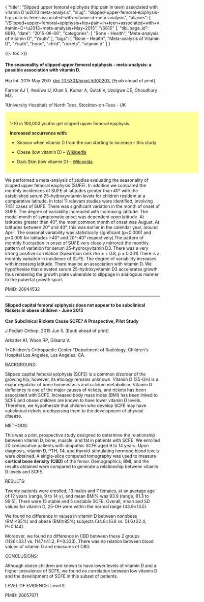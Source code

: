 {
    "title": "Slipped upper femoral epiphysis (hip pain in teen) associated with vitamin D \u2013 meta-analysis",
    "slug": "slipped-upper-femoral-epiphysis-hip-pain-in-teen-associated-with-vitamin-d-meta-analysis",
    "aliases": [
        "/Slipped+upper+femoral+epiphysis+hip+pain+in+teen+associated+with+vitamin+D+\u2013+meta-analysis+May+2015",
        "/6610"
    ],
    "tiki_page_id": 6610,
    "date": "2015-06-06",
    "categories": [
        "Bone - Health",
        "Meta-analysis of Vitamin D",
        "Youth"
    ],
    "tags": [
        "Bone - Health",
        "Meta-analysis of Vitamin D",
        "Youth",
        "bone",
        "child",
        "rickets",
        "vitamin d"
    ]
}


{{< toc >}}

#### The seasonality of slipped upper femoral epiphysis - meta-analysis: a possible association with vitamin D.

Hip Int. 2015 May 29:0. [doi: 10.5301/hipint.5000203.](https://doi.org/10.5301/hipint.5000203.) <span>[Epub ahead of print]</span>

Farrier AJ 1, Ihediwa U, Khan S, Kumar A, Gulati V, Uzoigwe CE, Choudhury MZ.

1University Hospitals of North Tees, Stockton-on-Tees - UK

<div class="border" style="background-color:#FF9;padding:15px;margin:10px 0;border-radius:5px;width:600px">

1-10 in 100,000 youths get slipped upper femoral epiphysis

 **Increased occurrence with:** 

* Season when vitamin D from the sun starting to increase – this study

* Obese (low vitamin D) – [Wikipedia](https://www.wikiwand.com/en/Slipped_capital_femoral_epiphysis#/overview%20)

* Dark Skin (low vitamin D) – [Wikipeida](https://www.wikiwand.com/en/Slipped_capital_femoral_epiphysis#/overview%20)

</div>

We performed a meta-analysis of studies evaluating the seasonality of slipped upper femoral epiphysis (SUFE). In addition we compared the monthly incidences of SUFE at latitudes greater than 40° with the established serum 25-hydroxyvitamin levels for children resident at a comparative latitude. In total 11 relevant studies were identified, involving 7451 cases of SUFE. There was significant variation in the month of onset of SUFE. The degree of variability increased with increasing latitude. The modal month of symptomatic onset was dependent upon latitude. At latitudes greater than 40°, the most common month of onset was August. At latitudes between 20° and 40°, this was earlier in the calendar year, around April. The seasonal variability was statistically significant (p<0.0001 and p<0.005 for latitudes >40° and 20°-40° respectively).The pattern of monthly fluctuation in onset of SUFE very closely mirrored the monthly pattern of variation for serum 25-hydroxyvitamin D3. There was a very strong positive correlation (Spearman rank rho = + 0.8, p = 0.001).There is a monthly variation in incidence of SUFE. The degree of variability increases with increasing latitude. There may be an association with vitamin D. We hypothesise that elevated serum 25-hydroxyvitamin D3 accelerates growth thus rendering the growth plate vulnerable to slippage in analogous manner to the pubertal growth spurt.

PMID: 26044532

---

#### Slipped capital femoral epiphysis does not appear to be subclinical Rickets in obese children - June 2015

 **Can Subclinical Rickets Cause SCFE? A Prospective, Pilot Study** 

J Pediatr Orthop. 2015 Jun 5. <span>[Epub ahead of print]</span>

Arkader A1, Woon RP, Gilsanz V.

1*Children's Orthopaedic Center †Department of Radiology, Children's Hospital Los Angeles, Los Angeles, CA.

BACKGROUND:

Slipped capital femoral epiphysis (SCFE) is a common disorder of the growing hip; however, its etiology remains unknown. Vitamin D (25-OH) is a major regulator of bone homeostasis and calcium metabolism. Vitamin D deficiency is one of the major causes of rickets, and rickets has been associated with SCFE. Increased body mass index (BMI) has been linked to SCFE and obese children are known to have lower vitamin D levels. Therefore, we hypothesize that children who develop SCFE may have subclinical rickets predisposing them to the development of physeal disease.

METHODS:

This was a pilot, prospective study designed to determine the relationship between vitamin D, bone, muscle, and fat in patients with SCFE. We enrolled 20 consecutive patients with idiopathic SCFE aged 9 to 14 years. Upon diagnosis, vitamin D, PTH, T4, and thyroid-stimulating hormone blood levels were obtained. A single-slice computed tomography was used to measure **cortical bone density (CBD)**  of the femur. Demographics, BMI, and the results obtained were compared to generate a relationship between vitamin D levels and SCFE.

RESULTS:

Twenty patients were enrolled, 13 males and 7 females, at an average age of 12 years (range, 9 to 14 y), and mean BMI% was 93.9 (range, 81.3 to 99.5). There were 15 stable and 5 unstable SCFE. Overall, mean and SD values for vitamin D, 25-OH were within the normal range (43.9±13.5). 

We found no difference in values in vitamin D between nonobese (BMI<95%) and obese (BMI≥95%) subjects (34.8±16.8 vs. 51.6±22.4, P=0.144). 

Moreover, we found no difference in CBD between these 2 groups (1126±33.1 vs. 1147±41.2, P=0.333). There was no relation between blood values of vitamin D and measures of CBD.

CONCLUSIONS:

Although obese children are known to have lower levels of vitamin D and a higher prevalence of SCFE, we found no correlation between low vitamin D and the development of SCFE in this subset of patients.

LEVEL OF EVIDENCE: Level II.

PMID: 26057071